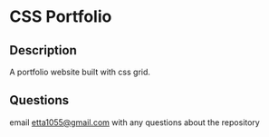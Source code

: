 # CSS Portfolio
  
  ## Description
  
 A portfolio website built with css grid.
  
  
  
  ## Questions
  email etta1055@gmail.com with any questions about the repository
  

